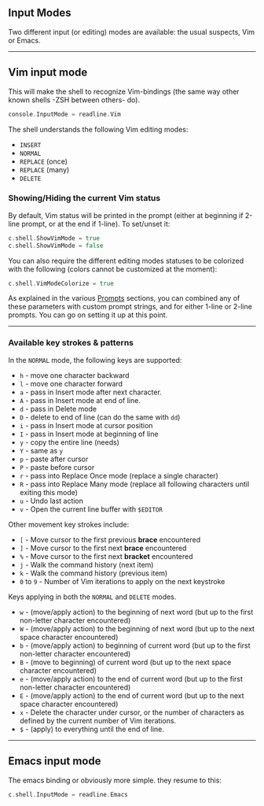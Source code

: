 
## Input Modes

Two different input (or editing) modes are available: the usual suspects, Vim or Emacs.

------
## Vim input mode

This will make the shell to recognize Vim-bindings (the same way other known shells -ZSH between others- do).

```go
console.InputMode = readline.Vim
```

The shell understands the following Vim editing modes:
- `INSERT`
- `NORMAL`
- `REPLACE` (once)
- `REPLACE` (many)
- `DELETE`

### Showing/Hiding the current Vim status

By default, Vim status will be printed in the prompt (either at beginning if 2-line prompt, or at the end if 1-line).
To set/unset it:
```go
c.shell.ShowVimMode = true
c.shell.ShowVimMode = false 
```

You can also require the different editing modes statuses to be colorized with the following (colors cannot be customized at the moment):
```go
c.shell.VimModeColorize = true
```

As explained in the various [Prompts](https://github.com/maxlandon/readline/wiki/Vim-Prompt) sections, you can combined any of these parameters 
with custom prompt strings, and for either 1-line or 2-line prompts. You can go on setting it up at this point.


----
### Available key strokes & patterns 

In the `NORMAL` mode, the following keys are supported:

- `h`  - move one character backward
- `l`  - move one character forward 
- `a`  - pass in Insert mode after next character.
- `A`  - pass in Insert mode at end of line.
- `d`  - pass in Delete mode
- `D`  - delete to end of line (can do the same with `dd`)
- `i`  - pass in Insert mode at cursor position
- `I`  - pass in Insert mode at beginning of line
- `y`  - copy the entire line (needs)
- `Y`  - same as `y` 
- `p`  - paste after cursor
- `P`  - paste before cursor
- `r`  - pass into Replace Once mode (replace a single character)
- `R`  - pass into Replace Many mode (replace all following characters until exiting this mode) 
- `u`  - Undo last action
- `v`  - Open the current line buffer with `$EDITOR`

Other movement key strokes include:
- `[`          - Move cursor to the first previous **brace** encountered
- `]`          - Move cursor to the first next **brace** encountered
- `%`          - Move cursor to the first next **bracket** encountered
- `j`          - Walk the command history (next item)
- `k`          - Walk the command history (previous item)
- `0` to `9`   - Number of Vim iterations to apply on the next keystroke


Keys applying in both the `NORMAL` and `DELETE` modes.

- `w`  - (move/apply action) to the beginning of next word (but up to the first non-letter character encountered)
- `W`  - (move/apply action) to the beginning of next word (but up to the next space character encountered)
- `b`  - (move/apply action) to beginning of current word (but up to the first non-letter character encountered)
- `B`  - (move to beginning) of current word (but up to the next space character encountered)
- `e`  - (move/apply action) to the end of current word (but up to the first non-letter character encountered)
- `E`  - (move/apply action) to the end of current word (but up to the next space character encountered)
- `x`  - Delete the character under cursor, or the number of characters as defined by the current number of Vim iterations.
- `$`  - (apply) to everything until the end of line.


------
## Emacs input mode

The emacs binding or obviously more simple. they resume to this:
```go
c.shell.InputMode = readline.Emacs
```
